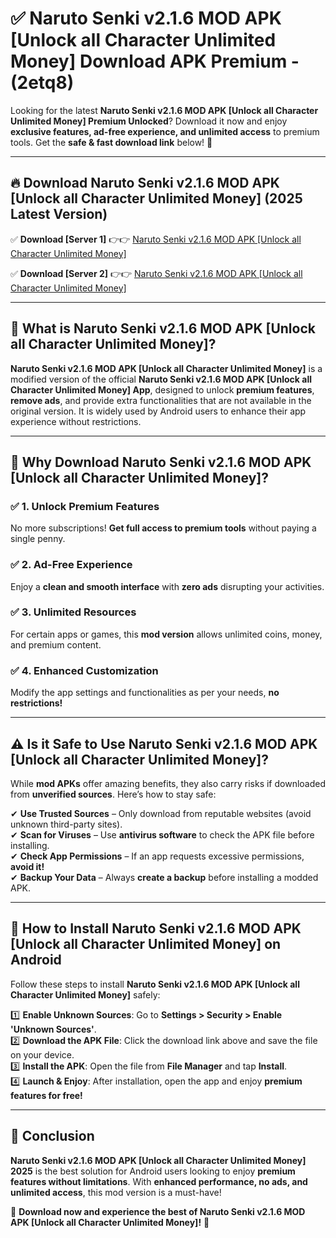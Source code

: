 
# ✅ Naruto Senki v2.1.6 MOD APK [Unlock all Character Unlimited Money] Download APK Premium -  (2etq8) 

Looking for the latest **Naruto Senki v2.1.6 MOD APK [Unlock all Character Unlimited Money] Premium Unlocked**? Download it now and enjoy **exclusive features, ad-free experience, and unlimited access** to premium tools. Get the **safe & fast download link** below! 🚀

---

## 🔥 Download Naruto Senki v2.1.6 MOD APK [Unlock all Character Unlimited Money] (2025 Latest Version)

✅ **Download [Server 1]** 👉👉 [Naruto Senki v2.1.6 MOD APK [Unlock all Character Unlimited Money] ](https://apkcomod.com?title=Naruto_Senki_v2.1.6_MOD_APK_[Unlock_all_Character_Unlimited_Money])  

✅ **Download [Server 2]** 👉👉 [Naruto Senki v2.1.6 MOD APK [Unlock all Character Unlimited Money] ](https://apkcomod.com?title=Naruto_Senki_v2.1.6_MOD_APK_[Unlock_all_Character_Unlimited_Money])  


---

## 📌 What is Naruto Senki v2.1.6 MOD APK [Unlock all Character Unlimited Money]?

**Naruto Senki v2.1.6 MOD APK [Unlock all Character Unlimited Money]** is a modified version of the official **Naruto Senki v2.1.6 MOD APK [Unlock all Character Unlimited Money] App**, designed to unlock **premium features**, **remove ads**, and provide extra functionalities that are not available in the original version. It is widely used by Android users to enhance their app experience without restrictions.

---

## 🌟 Why Download Naruto Senki v2.1.6 MOD APK [Unlock all Character Unlimited Money]?

### ✅ 1. Unlock Premium Features
No more subscriptions! **Get full access to premium tools** without paying a single penny.

### ✅ 2. Ad-Free Experience
Enjoy a **clean and smooth interface** with **zero ads** disrupting your activities.

### ✅ 3. Unlimited Resources
For certain apps or games, this **mod version** allows unlimited coins, money, and premium content.

### ✅ 4. Enhanced Customization
Modify the app settings and functionalities as per your needs, **no restrictions!**

---

## ⚠️ Is it Safe to Use Naruto Senki v2.1.6 MOD APK [Unlock all Character Unlimited Money]?

While **mod APKs** offer amazing benefits, they also carry risks if downloaded from **unverified sources**. Here’s how to stay safe:

✔ **Use Trusted Sources** – Only download from reputable websites (avoid unknown third-party sites).  
✔ **Scan for Viruses** – Use **antivirus software** to check the APK file before installing.  
✔ **Check App Permissions** – If an app requests excessive permissions, **avoid it!**  
✔ **Backup Your Data** – Always **create a backup** before installing a modded APK.

---

## 📲 How to Install Naruto Senki v2.1.6 MOD APK [Unlock all Character Unlimited Money] on Android

Follow these steps to install **Naruto Senki v2.1.6 MOD APK [Unlock all Character Unlimited Money]** safely:

1️⃣ **Enable Unknown Sources**: Go to **Settings > Security > Enable 'Unknown Sources'**.  
2️⃣ **Download the APK File**: Click the download link above and save the file on your device.  
3️⃣ **Install the APK**: Open the file from **File Manager** and tap **Install**.  
4️⃣ **Launch & Enjoy**: After installation, open the app and enjoy **premium features for free!**

---

## 🚀 Conclusion

**Naruto Senki v2.1.6 MOD APK [Unlock all Character Unlimited Money] 2025** is the best solution for Android users looking to enjoy **premium features without limitations**. With **enhanced performance, no ads, and unlimited access**, this mod version is a must-have!

🔻 **Download now and experience the best of Naruto Senki v2.1.6 MOD APK [Unlock all Character Unlimited Money]!** 🔻

